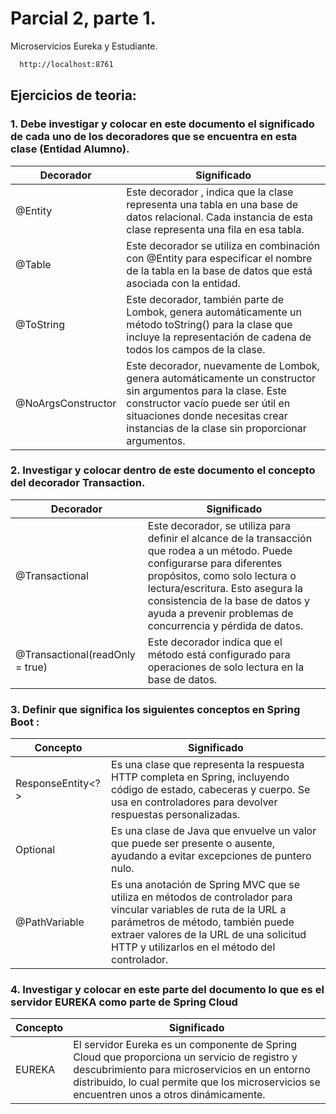 
# Parcial 2, parte 1.

Microservicios Eureka y Estudiante. 

```bash
  http://localhost:8761

```
## Ejercicios de teoria:

### 1. Debe investigar y colocar en este documento el significado de cada uno de  los decoradores que se encuentra en esta clase (Entidad Alumno).

| Decorador             | Significado                                                                |
| ----------------- | ------------------------------------------------------------------ |
| @Entity |  Este decorador , indica que la clase representa una tabla en una base de datos relacional. Cada instancia de esta clase representa una fila en esa tabla. |
| @Table | Este decorador se utiliza en combinación con @Entity para especificar el nombre de la tabla en la base de datos que está asociada con la entidad.|
| @ToString | Este decorador, también parte de Lombok, genera automáticamente un método toString() para la clase que incluye la representación de cadena de todos los campos de la clase. |
| @NoArgsConstructor | Este decorador, nuevamente de Lombok, genera automáticamente un constructor sin argumentos para la clase. Este constructor vacío puede ser útil en situaciones donde necesitas crear instancias de la clase sin proporcionar argumentos. |

### 2. Investigar y colocar dentro de este documento el concepto del decorador Transaction.

| Decorador             | Significado                                                                |
| ----------------- | ------------------------------------------------------------------ |
| @Transactional |  Este decorador, se utiliza para definir el alcance de la transacción que rodea a un método. Puede configurarse para diferentes propósitos, como solo lectura o lectura/escritura. Esto asegura la consistencia de la base de datos y ayuda a prevenir problemas de concurrencia y pérdida de datos.|
| @Transactional(readOnly = true) |  Este decorador indica que el método está configurado para operaciones de solo lectura en la base de datos. |

### 3. Definir que significa los siguientes conceptos en Spring Boot :

| Concepto             | Significado                                                                |
| ----------------- | ------------------------------------------------------------------ |
| ResponseEntity<?> | Es una clase que representa la respuesta HTTP completa en Spring, incluyendo código de estado, cabeceras y cuerpo. Se usa en controladores para devolver respuestas personalizadas. |
| Optional | Es una clase de Java que envuelve un valor que puede ser presente o ausente, ayudando a evitar excepciones de puntero nulo. |
| @PathVariable | Es una anotación de Spring MVC que se utiliza en métodos de controlador para vincular variables de ruta de la URL a parámetros de método, también puede extraer valores de la URL de una solicitud HTTP y utilizarlos en el método del controlador.  |


### 4. Investigar y colocar en este parte del documento lo que es el servidor EUREKA como parte de Spring Cloud

| Concepto             | Significado                                                                |
| ----------------- | ------------------------------------------------------------------ |
| EUREKA | El servidor Eureka es un componente de Spring Cloud que proporciona un servicio de registro y descubrimiento para microservicios en un entorno distribuido, lo cual permite que los microservicios se encuentren unos a otros dinámicamente. |



